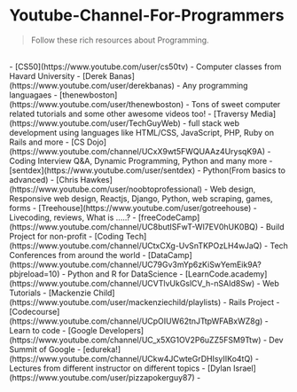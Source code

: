 # Youtube-Channel-For-Programmers
>Follow these rich resources about Programming.
<br>
- [CS50](https://www.youtube.com/user/cs50tv) - Computer classes from Havard University
- [Derek Banas](https://www.youtube.com/user/derekbanas) - Any programming languagaes
- [thenewboston](https://www.youtube.com/user/thenewboston) - Tons of sweet computer related tutorials and some other awesome videos too!
- [Traversy Media](https://www.youtube.com/user/TechGuyWeb) - full stack web development using languages like HTML/CSS, JavaScript, PHP, Ruby on Rails and more
- [CS Dojo](https://www.youtube.com/channel/UCxX9wt5FWQUAAz4UrysqK9A) - Coding Interview Q&A, Dynamic Programming, Python and many more
- [sentdex](https://www.youtube.com/user/sentdex) - Python(From basics to advanced)
- [Chris Hawkes](https://www.youtube.com/user/noobtoprofessional) - Web design, Responsive web design, Reactjs, Django, Python, web scraping, games, forms
- [Treehouse](https://www.youtube.com/user/gotreehouse) - Livecoding, reviews, What is .....?
- [freeCodeCamp](https://www.youtube.com/channel/UC8butISFwT-Wl7EV0hUK0BQ) - Build Project for non-profit 
- [Coding Tech](https://www.youtube.com/channel/UCtxCXg-UvSnTKPOzLH4wJaQ) - Tech Conferences from around the world
- [DataCamp](https://www.youtube.com/channel/UC79Gv3mYp6zKiSwYemEik9A?pbjreload=10) - Python and R for DataScience
- [LearnCode.academy](https://www.youtube.com/channel/UCVTlvUkGslCV_h-nSAId8Sw) - Web Tutorials
- [Mackenzie Child](https://www.youtube.com/user/mackenziechild/playlists) - Rails Project
- [Codecourse](https://www.youtube.com/channel/UCpOIUW62tnJTtpWFABxWZ8g) - Learn to code
- [Google Developers](https://www.youtube.com/channel/UC_x5XG1OV2P6uZZ5FSM9Ttw) - Dev Summit of Google
- [edureka!](https://www.youtube.com/channel/UCkw4JCwteGrDHIsyIIKo4tQ) - Lectures from different instructor on different topics
- [Dylan Israel](https://www.youtube.com/user/pizzapokerguy87) - 


